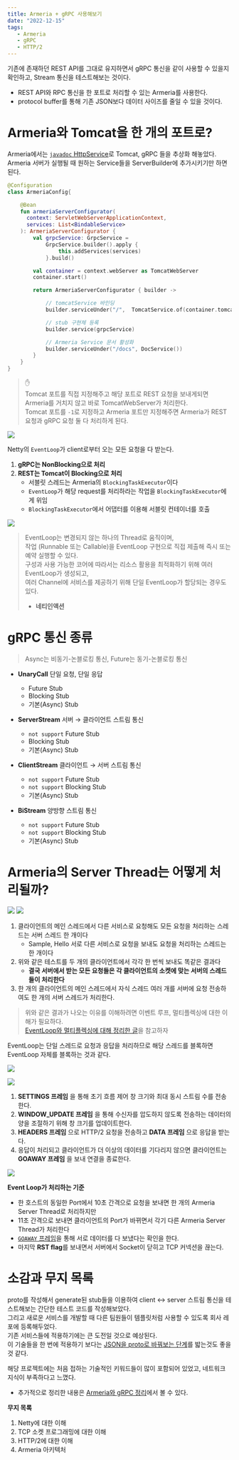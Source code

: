 ```yaml
---
title: Armeria + gRPC 사용해보기
date: "2022-12-15"
tags:
   - Armeria
   - gRPC
   - HTTP/2
---
```


기존에 존재하던 REST API를 그대로 유지하면서 gRPC 통신을 같이 사용할 수 있을지 확인하고, Stream 통신을 테스트해보는 것이다.  
- REST API와 RPC 통신을 한 포트로 처리할 수 있는 Armeria를 사용한다.
- protocol buffer를 통해 기존 JSON보다 데이터 사이즈를 줄일 수 있을 것이다.
  
# Armeria와 Tomcat을 한 개의 포트로?

Armeria에서는 [`javadoc` HttpService](https://javadoc.io/doc/com.linecorp.armeria/armeria-javadoc/latest/com/linecorp/armeria/server/HttpService.html)로 Tomcat, gRPC 들을 추상화 해놓았다.  
Armeria 서버가 실행될 때 원하는 Service들을 ServerBuilder에 추가시키기만 하면 된다.  

```kotlin
@Configuration
class ArmeriaConfig{

    @Bean
    fun armeriaServerConfigurator(
      context: ServletWebServerApplicationContext, 
      services: List<BindableService>
    ): ArmeriaServerConfigurator {
        val grpcService: GrpcService =
            GrpcService.builder().apply {
                this.addServices(services)
            }.build()

        val container = context.webServer as TomcatWebServer
        container.start()

        return ArmeriaServerConfigurator { builder ->

            // tomcatService 바인딩
            builder.serviceUnder("/",  TomcatService.of(container.tomcat))

            // stub 구현체 등록
            builder.service(grpcService)

            // Armeria Service 문서 활성화
            builder.serviceUnder("/docs", DocService())
        }
    }
}
```

> ✋  
> Tomcat 포트를 직접 지정해주고 해당 포트로 REST 요청을 보내게되면 Armeria를 거치지 않고 바로 TomcatWebServer가 처리한다.  
> Tomcat 포트를 `-1`로 지정하고 Armeria 포트만 지정해주면 Armeria가 REST 요청과 gRPC 요청 둘 다 처리하게 된다.  

![](flow.png)

Netty의 `EventLoop`가 client로부터 오는 모든 요청을 다 받는다.  
1. **gRPC는 NonBlocking으로 처리**
2. **REST는 Tomcat이 Blocking으로 처리**
   - 서블릿 스레드는 Armeria의 `BlockingTaskExecutor`이다
   - `EventLoop`가 해당 request를 처리하라는 작업을 `BlockingTaskExecutor`에게 위임
   - `BlockingTaskExecutor`에서 어댑터를 이용해 서블릿 컨테이너를 호출

![](blockNonBlockThread.png)
  
> EventLoop는 변경되지 않는 하나의 Thread로 움직이며,  
> 작업 (Runnable 또는 Callable)을 EventLoop 구현으로 직접 제출해 즉시 또는 예약 실행할 수 있다.  
> 구성과 사용 가능한 코어에 따라서는 리소스 활용을 최적화하기 위해 여러 EventLoop가 생성되고,  
> 여러 Channel에 서비스를 제공하기 위해 단일 EventLoop가 할당되는 경우도 있다.  
> - **네티인액션**

# gRPC 통신 종류

> Async는 비동기-논블로킹 통신, Future는 동기-논블로킹 통신

- **UnaryCall** 단일 요청, 단일 응답 
  - Future Stub
  - Blocking Stub
  - 기본(Async) Stub

- **ServerStream** 서버 → 클라이언트 스트림 통신
  - `not support` Future Stub 
  - Blocking Stub
  - 기본(Async) Stub

- **ClientStream** 클라이언트 → 서버 스트림 통신
  - `not support` Future Stub
  - `not support` Blocking Stub
  - 기본(Async) Stub

- **BiStream** 양방향 스트림 통신
  - `not support` Future Stub
  - `not support` Blocking Stub
  - 기본(Async) Stub

# Armeria의 Server Thread는 어떻게 처리될까?

![](expect.png)
![](real.png)

1. 클라이언트의 메인 스레드에서 다른 서비스로 요청해도 모든 요청을 처리하는 스레드는 서버 스레드 한 개이다
   - Sample, Hello 서로 다른 서비스로 요청을 보내도 요청을 처리하는 스레드는 한 개이다
2. 위와 같은 테스트를 두 개의 클라이언트에서 각각 한 번씩 보내도 똑같은 결과다
   - **결국 서버에서 받는 모든 요청들은 각 클라이언트의 소켓에 맞는 서버의 스레드들이 처리한다**
3. 한 개의 클라이언트의 메인 스레드에서 자식 스레드 여러 개를 서버에 요청 전송하여도 한 개의 서버 스레드가 처리한다.

> 위와 같은 결과가 나오는 이유를 이해하려면 이벤트 루프, 멀티플렉싱에 대한 이해가 필요하다.  
> [EventLoop와 멀티플렉싱에 대해 정리한 글](https://github.com/jdalma/footprints/blob/main/%EC%A0%95%EB%A6%AC/%EB%A9%80%ED%8B%B0%ED%94%8C%EB%A0%89%EC%8B%B1.md)을 참고하자

EventLoop는 단일 스레드로 요청과 응답을 처리하므로 해당 스레드를 블록하면 EventLoop 자체를 블록하는 것과 같다.  

![](blockingTaskExecutor.png)

![](packet.png)

1. **SETTINGS 프레임** 을 통해 초기 흐름 제어 창 크기와 최대 동시 스트림 수를 전송한다.
2. **WINDOW_UPDATE 프레임** 을 통해 수신자를 압도하지 않도록 전송하는 데이터의 양을 조절하기 위해 창 크기를 업데이트한다.
3. **HEADERS 프레임** 으로 HTTP/2 요청을 전송하고 **DATA 프레임** 으로 응답을 받는다.
4. 응답이 처리되고 클라이언트가 더 이상의 데이터를 기다리지 않으면 클라이언트는 **GOAWAY 프레임** 을 보내 연결을 종료한다.
  
![](armeriaThread.png)

**Event Loop가 처리하는 기준**
- 한 호스트의 동일한 Port에서 10초 간격으로 요청을 보내면 한 개의 Armeria Server Thread로 처리하지만
- 11초 간격으로 보내면 클라이언트의 Port가 바뀌면서 각기 다른 Armeria Server Thread가 처리한다
- [`GOAWAY` 프레임](https://datatracker.ietf.org/doc/html/rfc7540#section-6.8)을 통해 서로 데이터를 다 보냈다는 확인을 한다.
- 마지막 **RST flag**를 보내면서 서버에서 Socket이 닫히고 TCP 커넥션을 끊는다.

# 소감과 무지 목록
  
proto를 작성해서 generate된 stub들을 이용하여 client ↔︎ server 스트림 통신을 테스트해보는 간단한 테스트 코드를 작성해보았다.  
그리고 새로운 서비스를 개발할 때 다른 팀원들이 템플릿처럼 사용할 수 있도록 회사 레포에 등록해두었다.  
기존 서비스들에 적용하기에는 큰 도전일 것으로 예상된다.  
이 기술들을 한 번에 적용하기 보다는 [JSON을 proto로 바꿔보는 단계](https://spring.io/blog/2015/03/22/using-google-protocol-buffers-with-spring-mvc-based-rest-services)를 밟는것도 좋을 것 같다.    
  
해당 프로젝트에는 처음 접하는 기술적인 키워드들이 많이 포함되어 있었고, 네트워크 지식이 부족하다고 느꼈다.  
- 추가적으로 정리한 내용은 [Armeria와 gRPC 정리](https://github.com/jdalma/footprints/blob/main/%EC%A0%95%EB%A6%AC/Armeria_gRPC.md)에서 볼 수 있다.
  
**무지 목록**    
1. Netty에 대한 이해
2. TCP 소켓 프로그래밍에 대한 이해
3. HTTP/2에 대한 이해
4. Armeria 아키텍처
